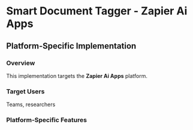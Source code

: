 # Smart Document Tagger - Zapier Ai Apps

## Platform-Specific Implementation

### Overview
This implementation targets the **Zapier Ai Apps** platform.

### Target Users
Teams, researchers

### Platform-Specific Features
